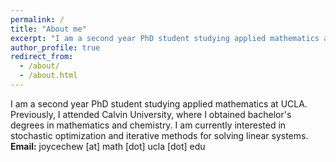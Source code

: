 ```yaml
---
permalink: /
title: "About me"
excerpt: "I am a second year PhD student studying applied mathematics at UCLA."
author_profile: true
redirect_from:
  - /about/
  - /about.html
---
```


I am a second year PhD student studying applied mathematics at UCLA. Previously, I attended Calvin University, where I obtained bachelor's degrees in mathematics and chemistry. I am currently interested in stochastic optimization and iterative methods for solving linear systems. \
**Email:** joycechew [at] math [dot] ucla [dot] edu
